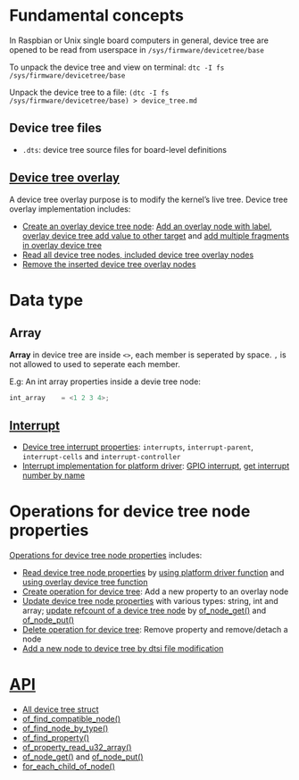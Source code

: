 # Fundamental concepts

In Raspbian or Unix single board computers in general, device tree are opened to be read from userspace in ``/sys/firmware/devicetree/base``

To unpack the device tree and view on terminal: ``dtc -I fs /sys/firmware/devicetree/base``

Unpack the device tree to a file: ``(dtc -I fs /sys/firmware/devicetree/base) > device_tree.md``

## Device tree files

* ``.dts``: device tree source files for board-level definitions

## [Device tree overlay](Device%20tree%20overlay.md)

A device tree overlay purpose is to modify the kernel’s live tree. Device tree overlay implementation includes:
* [Create an overlay device tree node](Device%20tree%20overlay.md#create-an-overlay-device-tree-node): [Add an overlay node with label](Device%20tree%20overlay.md#add-an-overlay-node-with-label), [overlay device tree add value to other target](Device%20tree%20overlay.md#overlay-device-tree-add-value-to-other-target) and [add multiple fragments in overlay device tree](Device%20tree%20overlay.md#add-multiple-fragments-in-overlay-device-tree)
* [Read all device tree nodes, included device tree overlay nodes](Device%20tree%20overlay.md#remove-the-inserted-device-tree-overlay-nodes)
* [Remove the inserted device tree overlay nodes](Device%20tree%20overlay.md#remove-the-inserted-device-tree-overlay-nodes)

# Data type

## Array

**Array** in device tree are inside ``<>``, each member is seperated by space. ``,`` is not allowed to used to seperate each member.

E.g: An int array properties inside a devie tree node:

```c
int_array	 = <1 2 3 4>;
```

## [Interrupt](Interrupt.md)

* [Device tree interrupt properties](Interrupt.md#properties): ``interrupts``, ``interrupt-parent``, ``interrupt-cells`` and ``interrupt-controller``
* [Interrupt implementation for platform driver](Interrupt.md#interrupt-implementation-for-platform-driver): [GPIO interrupt](Interrupt.md#gpio-interrupt), [get interrupt number by name](Interrupt.md#get-interrupt-number-by-name)

# Operations for device tree node properties

[Operations for device tree node properties](Operations%20for%20device%20tree%20node%20properties.md) includes:
* [Read device tree node properties](Operations%20for%20device%20tree%20node%20properties.md#read-device-tree-node-properties) by [using platform driver function](Operations%20for%20device%20tree%20node%20properties.md#using-platform-driver-function) and [using overlay device tree function](Operations%20for%20device%20tree%20node%20properties.md#using-overlay-device-tree-function)
* [Create operation for device tree](Operations%20for%20device%20tree%20node%20properties.md#create-operation-for-device-tree): Add a new property to an overlay node
* [Update device tree node properties](Update%20device%20tree%20node%20properties.md) with various types: string, int and array; [update refcount of a device tree node]() by [of_node_get()](API.md#of_node_get) and [of_node_put()](API.md#of_node_put)
* [Delete operation for device tree](Operations%20for%20device%20tree%20node%20properties.md#delete-operation-for-device-tree): Remove property and remove/detach a node
* [Add a new node to device tree by dtsi file modification]()

# [API](API.md)

* [All device tree struct](API.md#struct)
* [of_find_compatible_node()](API.md#of_find_compatible_node)
* [of_find_node_by_type()](API.md#of_find_node_by_type)
* [of_find_property()](API.md#of_find_property)
* [of_property_read_u32_array()](API.md#of_property_read_u32_array)
* [of_node_get()]() and [of_node_put()]()
* [for_each_child_of_node()](API.md#for_each_child_of_node)
